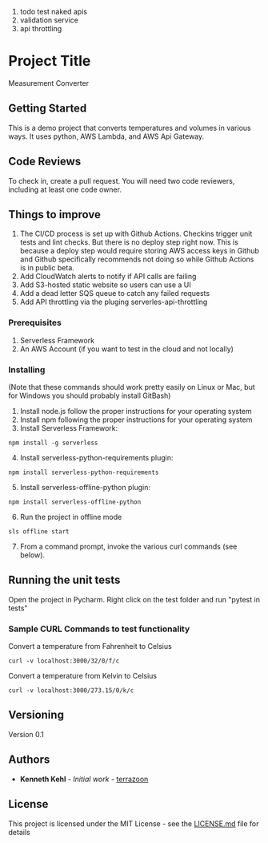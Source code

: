 1. todo test naked apis
2. validation service
3. api throttling


# Project Title

Measurement Converter

## Getting Started

This is a demo project that converts temperatures and volumes in various ways.  It uses python, AWS Lambda, and AWS Api Gateway.

## Code Reviews

To check in, create a pull request.  You will need two code reviewers, including at least one code owner.

## Things to improve

1. The CI/CD process is set up with Github Actions.  Checkins trigger unit tests and lint checks.  But there is no deploy step right now.
This is because a deploy step would require storing AWS access keys in Github and Github specifically recommends not doing so while
Github Actions is in public beta.  
2. Add CloudWatch alerts to notify if API calls are failing
3. Add S3-hosted static website so users can use a UI
4. Add a dead letter SQS queue to catch any failed requests
5. Add API throttling via the pluging serverles-api-throttling
 
### Prerequisites

1. Serverless Framework
2. An AWS Account (if you want to test in the cloud and not locally)

### Installing

(Note that these commands should work pretty easily on Linux or Mac, but for Windows you should probably install GitBash)

1. Install node.js follow the proper instructions for your operating system
2. Install npm following the proper instructions for your operating system
3. Install Serverless Framework:

```
npm install -g serverless
```

4. Install serverless-python-requirements plugin:

```
npm install serverless-python-requirements
```

5. Install serverless-offline-python plugin:

```
npm install serverless-offline-python
```

6. Run the project in offline mode

```
sls offline start
```

7. From a command prompt, invoke the various curl commands (see below).

## Running the unit tests

Open the project in Pycharm.  Right click on the test folder and run "pytest in tests"

### Sample CURL Commands to test functionality

Convert a temperature from Fahrenheit to Celsius

```
curl -v localhost:3000/32/0/f/c
```

Convert a temperature from Kelvin to Celsius

```
curl -v localhost:3000/273.15/0/k/c
```

## Versioning

Version 0.1

## Authors

* **Kenneth Kehl** - *Initial work* - [terrazoon](https://github.com/terrazoon)

## License

This project is licensed under the MIT License - see the [LICENSE.md](LICENSE.md) file for details
